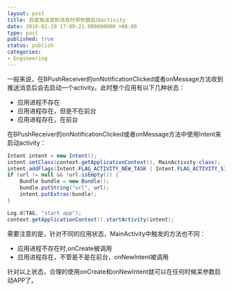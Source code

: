 ```yaml
---
layout: post
title: 百度推送收到消息时带参数启动activity
date: 2016-02-19 17:09:21.000000000 +08:00
type: post
published: true
status: publish
categories:
- Engineering
---
```

一般来说，在BPushReceiver的onNotificationClicked或者onMessage方法收到推送消息后会去启动一个activity。此时整个应用有以下几种状态：
+ 应用进程不存在
+ 应用进程存在，但是不在前台
+ 应用进程存在，在前台

在BPushReceiver的onNotificationClicked或者onMessage方法中使用Intent来启动activity：

```java
Intent intent = new Intent();
intent.setClass(context.getApplicationContext(), MainActivity.class);
intent.addFlags(Intent.FLAG_ACTIVITY_NEW_TASK | Intent.FLAG_ACTIVITY_SINGLE_TOP);
if (url != null && !url.isEmpty()) {
    Bundle bundle = new Bundle();
    bundle.putString("url", url);
    intent.putExtras(bundle);
}

Log.d(TAG, "start app");
context.getApplicationContext().startActivity(intent);
```

需要注意的是，针对不同的应用状态，MainActivity中触发的方法也不同：
+ 应用进程不存在时,onCreate被调用
+ 应用进程存在，不管是不是在前台，onNewIntent被调用

针对以上状态，合理的使用onCreate和onNewIntent就可以在任何时候呆参数启动APP了。